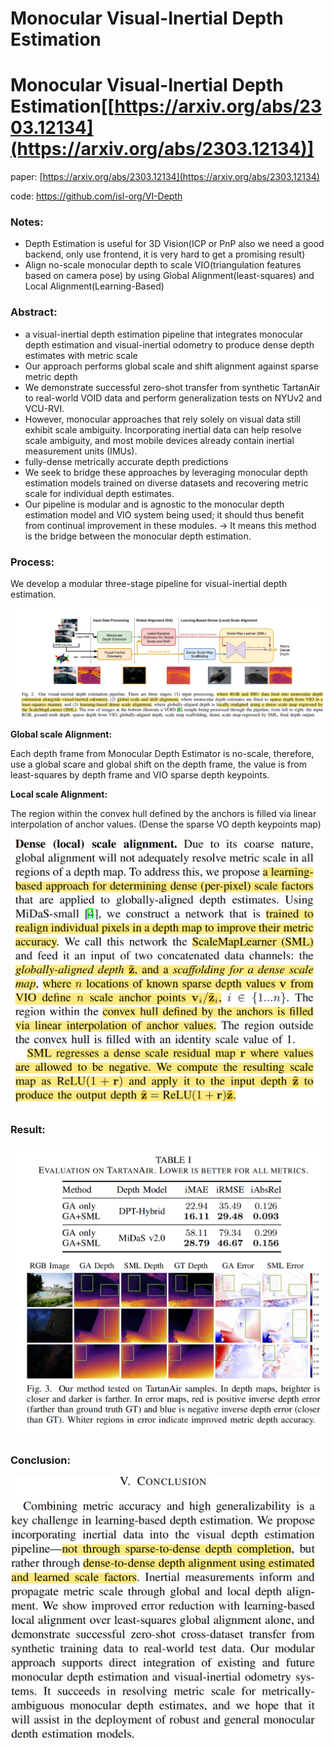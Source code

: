# Monocular Visual-Inertial Depth Estimation

# Monocular Visual-Inertial Depth Estimation[[https://arxiv.org/abs/2303.12134](https://arxiv.org/abs/2303.12134)]

paper: [https://arxiv.org/abs/2303.12134](https://arxiv.org/abs/2303.12134)

code: https://github.com/isl-org/VI-Depth

### Notes:

- Depth Estimation is useful for 3D Vision(ICP or PnP also we need a good backend, only use frontend, it is very hard to get a promising result)
- Align no-scale monocular depth to scale VIO(triangulation features based on camera pose) by using Global Alignment(least-squares) and Local Alignment(Learning-Based)

### Abstract:

- a visual-inertial depth estimation pipeline that integrates monocular depth estimation and visual-inertial odometry to produce dense depth estimates with metric scale
- Our approach performs global scale and shift alignment against sparse metric depth
- We demonstrate successful zero-shot transfer from synthetic TartanAir to real-world VOID data and perform generalization tests on NYUv2 and VCU-RVI.
- However, monocular approaches that rely solely on visual data still exhibit scale ambiguity. Incorporating inertial data can help resolve scale ambiguity, and most mobile devices already contain inertial measurement units (IMUs).
- fully-dense metrically accurate depth predictions
- We seek to bridge these approaches by leveraging monocular depth estimation models trained on diverse datasets and recovering metric scale for individual depth estimates.
- Our pipeline is modular and is agnostic to the monocular depth estimation model and VIO system being used; it should thus benefit from continual improvement in these modules. → It means this method is the bridge between the monocular depth estimation.

### Process:

We develop a modular three-stage pipeline for visual-inertial depth estimation.

![Untitled](Monocular%20Visual-Inertial%20Depth%20Estimation%2012f34f3904b840e893a8570199a9aa98/Untitled.png)

**Global scale Alignment:** 

Each depth frame from Monocular Depth Estimator is no-scale, therefore, use a global scare and global shift on the depth frame, the value is from least-squares by depth frame and VIO sparse depth keypoints. 

**Local scale Alignment:** 

The region within the convex hull defined by the anchors is filled via linear interpolation of anchor values. (Dense the sparse VO depth keypoints map)

![Untitled](Monocular%20Visual-Inertial%20Depth%20Estimation%2012f34f3904b840e893a8570199a9aa98/Untitled%201.png)

### Result:

![Untitled](Monocular%20Visual-Inertial%20Depth%20Estimation%2012f34f3904b840e893a8570199a9aa98/Untitled%202.png)

### Conclusion:

![Untitled](Monocular%20Visual-Inertial%20Depth%20Estimation%2012f34f3904b840e893a8570199a9aa98/Untitled%203.png)